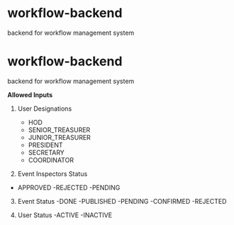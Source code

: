 # workflow-backend
backend for workflow management system
# workflow-backend
backend for workflow management system


**Allowed Inputs**

1. User Designations
    - HOD
    - SENIOR_TREASURER
    - JUNIOR_TREASURER
    - PRESIDENT
    - SECRETARY
    - COORDINATOR
  
2. Event Inspectors Status
  - APPROVED
  -REJECTED
  -PENDING
  
3. Event Status
  -DONE
  -PUBLISHED
  -PENDING
  -CONFIRMED
  -REJECTED
 
4. User Status
  -ACTIVE
  -INACTIVE
